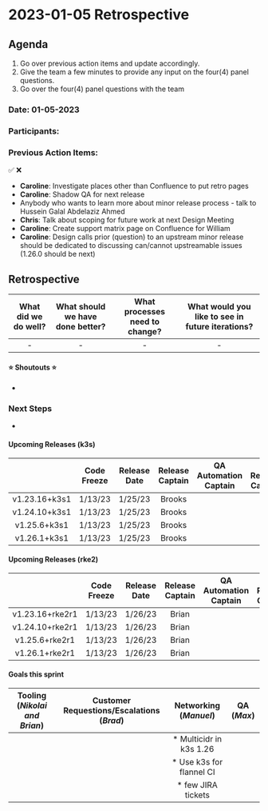 # 2023-01-05 Retrospective

## Agenda

1. Go over previous action items and update accordingly. 
2. Give the team a few minutes to provide any input on the four(4) panel questions.
3. Go over the four(4) panel questions with the team

### Date: 01-05-2023
### Participants:


### Previous Action Items:
✅ ❌

- **Caroline**: Investigate places other than Confluence to put retro pages
- **Caroline**: Shadow QA for next release
- Anybody who wants to learn more about minor release process - talk to Hussein Galal Abdelaziz Ahmed 
- **Chris**: Talk about scoping for future work at next Design Meeting
- **Caroline**: Create support matrix page on Confluence for William
- **Caroline**: Design calls prior (question) to an upstream minor release should be dedicated to discussing can/cannot upstreamable issues (1.26.0 should be next)


## Retrospective

| What did we do well? | What should we have done better? | What processes need to change? | What would you like to see in future iterations? |
|:--------------------:|:--------------------------------:|:------------------------------:|:------------------------------------------------:|
| -                    | -                                | -                              | -                                                |


#### ⭐️ Shoutouts ⭐️
- 

### Next Steps

- 


#### Upcoming Releases (k3s)

|               | Code Freeze | Release Date | Release Captain | QA Automation Captain | QA Release Captain |
|:-------------:|:-----------:|:------------:|:---------------:|:---------------------:|:------------------:|
| v1.23.16+k3s1 | 1/13/23     |  1/25/23     |  Brooks         |                       |                    |
| v1.24.10+k3s1 | 1/13/23     |  1/25/23     |  Brooks         |                       |                    |
| v1.25.6+k3s1  | 1/13/23     |  1/25/23     |  Brooks         |                       |                    |
| v1.26.1+k3s1  | 1/13/23     |  1/25/23     |  Brooks         |                       |                    |


#### Upcoming Releases (rke2)

|               | Code Freeze | Release Date | Release Captain | QA Automation Captain | QA Release Captain |
|:-------------:|:-----------:|:------------:|:---------------:|:---------------------:|:------------------:|
| v1.23.16+rke2r1 | 1/13/23   |  1/26/23     |  Brian          |                       |                    |
| v1.24.10+rke2r1 | 1/13/23   |  1/26/23     |  Brian          |                       |                    |
| v1.25.6+rke2r1  | 1/13/23   |  1/26/23     |  Brian          |                       |                    |
| v1.26.1+rke2r1  | 1/13/23   |  1/26/23     |  Brian          |                       |                    |


#### Goals this sprint

| Tooling (*Nikolai and Brian*) | Customer Requestions/Escalations (*Brad*) | Networking (*Manuel*)     | QA (*Max*)|
|:-----------------------------:|:-----------------------------------------:|:-------------------------:|:---------:|
|                               |                                           | * Multicidr in k3s 1.26   |           |
|                               |                                           | * Use k3s for flannel CI  |           |
|                               |                                           | * few JIRA tickets        |           |
